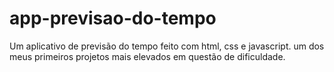 # app-previsao-do-tempo
Um aplicativo de previsão do tempo feito com html, css e javascript. um dos meus primeiros projetos mais elevados em questão de dificuldade.
